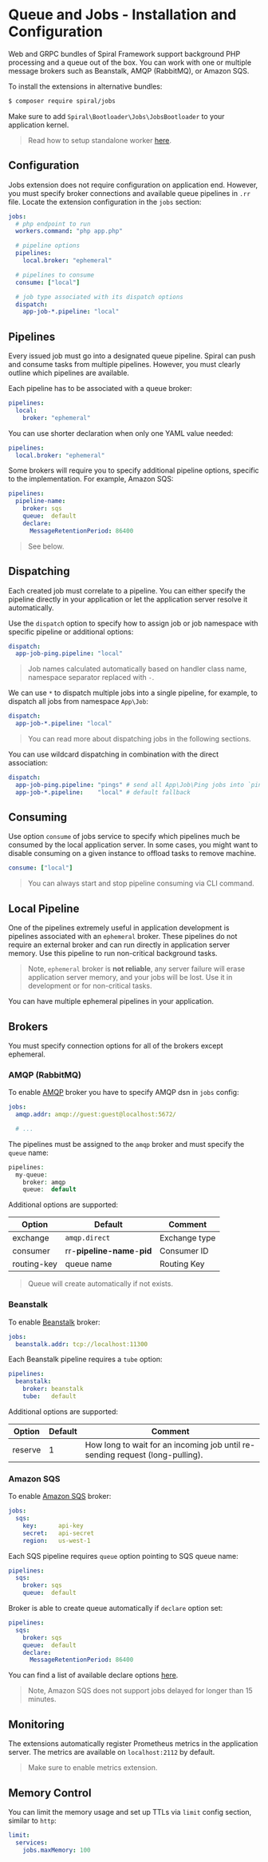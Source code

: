 # Queue and Jobs - Installation and Configuration
Web and GRPC bundles of Spiral Framework support background PHP processing and a queue out of the box. You can work with one or multiple message brokers such as Beanstalk, AMQP (RabbitMQ), or Amazon SQS.

To install the extensions in alternative bundles:

```bash
$ composer require spiral/jobs
```

Make sure to add `Spiral\Bootloader\Jobs\JobsBootloader` to your application kernel.

> Read how to setup standalone worker [here](/queue/standalone.md).

## Configuration
Jobs extension does not require configuration on application end. However, you must specify broker connections and
available queue pipelines in `.rr` file. Locate the extension configuration in the `jobs` section:

```yaml
jobs:
  # php endpoint to run
  workers.command: "php app.php"

  # pipeline options
  pipelines:
    local.broker: "ephemeral"

  # pipelines to consume
  consume: ["local"]  

  # job type associated with its dispatch options
  dispatch:
    app-job-*.pipeline: "local"
```

## Pipelines
Every issued job must go into a designated queue pipeline. Spiral can push and consume tasks from multiple
pipelines. However, you must clearly outline which pipelines are available.

Each pipeline has to be associated with a queue broker:

```yaml
pipelines:
  local:
    broker: "ephemeral"
``` 

You can use shorter declaration when only one YAML value needed:

```yaml
pipelines:
  local.broker: "ephemeral"
```

Some brokers will require you to specify additional pipeline options, specific to the implementation. For example, Amazon SQS:

```yaml
pipelines:
  pipeline-name:
    broker: sqs
    queue:  default
    declare:
      MessageRetentionPeriod: 86400
```

> See below.

## Dispatching
Each created job must correlate to a pipeline. You can either specify the pipeline directly in your application or let
the application server resolve it automatically. 

Use the `dispatch` option to specify how to assign job or job namespace with specific pipeline or additional options:

```yaml
dispatch:
  app-job-ping.pipeline: "local"
```

> Job names calculated automatically based on handler class name, namespace separator replaced with `-`. 

We can use `*` to dispatch multiple jobs into a single pipeline, for example, to dispatch all jobs from namespace `App\Job`:

```yaml
dispatch:
  app-job-*.pipeline: "local"
```

> You can read more about dispatching jobs in the following sections.

You can use wildcard dispatching in combination with the direct association:

```yaml
dispatch:
  app-job-ping.pipeline: "pings" # send all App\Job\Ping jobs into `pings`
  app-job-*.pipeline:    "local" # default fallback
```

## Consuming
Use option `consume` of jobs service to specify which pipelines much be consumed by the local application server. In some cases,
you might want to disable consuming on a given instance to offload tasks to remove machine.

```yaml
consume: ["local"]  
```

> You can always start and stop pipeline consuming via CLI command.

## Local Pipeline
One of the pipelines extremely useful in application development is pipelines associated with an `ephemeral` broker.
These pipelines do not require an external broker and can run directly in application server memory. Use this pipeline
to run non-critical background tasks.

> Note, `ephemeral` broker is **not reliable**, any server failure will erase application server memory, and your jobs
> will be lost. Use it in development or for non-critical tasks.

You can have multiple ephemeral pipelines in your application.

## Brokers
You must specify connection options for all of the brokers except ephemeral. 

### AMQP (RabbitMQ)
To enable [AMQP](https://www.amqp.org/) broker you have to specify AMQP dsn in `jobs` config:

```yaml
jobs:
  amqp.addr: amqp://guest:guest@localhost:5672/

  # ...
```

The pipelines must be assigned to the `amqp` broker and must specify the `queue` name:

```php
pipelines:
  my-queue:
    broker: amqp
    queue:  default
```

Additional options are supported:

Option      | Default                      | Comment
---         | ---                          | ---
exchange    | `amqp.direct`                | Exchange type
consumer    | rr-**pipeline-name**-**pid** | Consumer ID
routing-key | queue name                   | Routing Key

> Queue will create automatically if not exists.

### Beanstalk
To enable [Beanstalk](https://beanstalkd.github.io/) broker:

```yaml
jobs:
  beanstalk.addr: tcp://localhost:11300
```

Each Beanstalk pipeline requires a `tube` option:

```yaml
pipelines:
  beanstalk:
    broker: beanstalk
    tube:   default
```

Additional options are supported:

Option   | Default  | Comment
--      | ---      | ---
reserve  | 1        | How long to wait for an incoming job until re-sending request (long-pulling). 

### Amazon SQS
To enable [Amazon SQS](https://aws.amazon.com/en/sqs/) broker:


```yaml
jobs:
  sqs:
    key:      api-key
    secret:   api-secret
    region:   us-west-1
```

Each SQS pipeline requires `queue` option pointing to SQS queue name:

```yaml
pipelines:
  sqs:
    broker: sqs
    queue:  default        
```

Broker is able to create queue automatically if `declare` option set:

```yaml
pipelines:
  sqs:
    broker: sqs
    queue:  default
    declare:
      MessageRetentionPeriod: 86400
```

You can find a list of available declare options [here](https://docs.aws.amazon.com/AWSSimpleQueueService/latest/APIReference/API_SetQueueAttributes.html).

> Note, Amazon SQS does not support jobs delayed for longer than 15 minutes.

## Monitoring
The extensions automatically register Prometheus metrics in the application server. The metrics are available on `localhost:2112`
 by default.
 
> Make sure to enable metrics extension.

## Memory Control
You can limit the memory usage and set up TTLs via `limit` config section, similar to `http`:

```yaml
limit:
  services:
    jobs.maxMemory: 100
```

